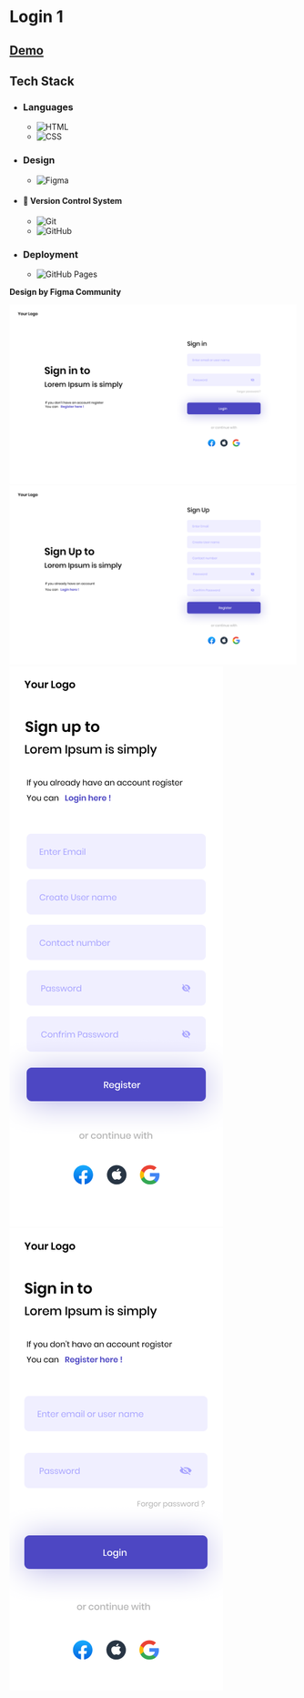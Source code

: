 # Login 1

## [Demo](https://mahmoud-abuyoussef.github.io/Login_1/)

## Tech Stack

- ### Languages

  - ![HTML](https://img.shields.io/badge/HTML-%23E34F26.svg?logo=html5&logoColor=white)
  - ![CSS](https://img.shields.io/badge/CSS-1572B6?logo=css3&logoColor=fff)

- ### Design

  - ![Figma](https://img.shields.io/badge/Figma-F24E1E?logo=figma&logoColor=white)

- #### 🔖 Version Control System

  - ![Git](https://img.shields.io/badge/Git-F05032?logo=git&logoColor=fff)
  - ![GitHub](https://img.shields.io/badge/GitHub-%23121011.svg?logo=github&logoColor=white)

- ### Deployment
  - ![GitHub Pages](https://img.shields.io/badge/GitHub%20Pages-121013?logo=github&logoColor=white)

**Design by Figma Community**

![Sign In Desktop](https://github.com/mahmoud-abuyoussef/Login_1/blob/main/design/signin.webp)
![Sign Up Desktop](https://github.com/mahmoud-abuyoussef/Login_1/blob/main/design/register.webp)
![Sign Up Mobile](https://github.com/mahmoud-abuyoussef/Login_1/blob/main/design/register-mobile.webp)
![Sign In Mobile](https://github.com/mahmoud-abuyoussef/Login_1/blob/main/design/signin-mobile.webp)
